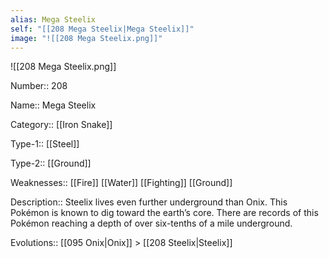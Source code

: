 ```yaml
---
alias: Mega Steelix
self: "[[208 Mega Steelix|Mega Steelix]]"
image: "![[208 Mega Steelix.png]]"
---
```


![[208 Mega Steelix.png]]


Number:: 208

Name:: Mega Steelix

Category:: [[Iron Snake]]

Type-1:: [[Steel]]

Type-2:: [[Ground]]

Weaknesses:: [[Fire]] [[Water]] [[Fighting]] [[Ground]]

Description:: Steelix lives even further underground than Onix. This Pokémon is known to dig toward the earth’s core. There are records of this Pokémon reaching a depth of over six-tenths of a mile underground.

Evolutions:: [[095 Onix|Onix]] > [[208 Steelix|Steelix]]